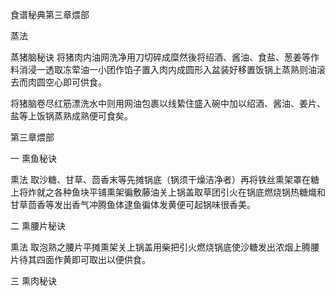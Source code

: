 食谱秘典第三章煨部

蒸法

蒸猪脑秘诀
将猪肉内油网洗净用刀切碎成糜然後将绍酒、酱油、食盐、葱姜等作料消浸一透取冻荤油一小团作馅子置入肉内成圆形入盆装好移置饭锅上蒸熟则油滚去而肉圆空心即可供食。

将猪脑卷尽红筋漂洗水中则用网油包裹以线絷住盛入碗中加以绍酒、酱油、姜片、盐等上饭锅蒸熟成熟便可食矣。

第三章煨部

一 熏鱼秘诀

熏法
取沙糖、甘草、茴香末等先摊锅底（锅须干燥洁净者）再将铁丝熏架罩在糖上将炸就之各种鱼块平铺熏架徧敷藤油关上锅盖取草团引火在锅底燃烧锅热糖熾和甘草茴香等发出香气冲腾鱼体逮鱼徧体发黄便可起锅味很香美。

二 熏腰片秘诀

熏法
取泡熟之腰片平摊熏架关上锅盖用柴把引火燃烧锅底使沙糖发出浓烟上腾腰片待其四面作黄即可取出以便供食。

三 熏肉秘诀